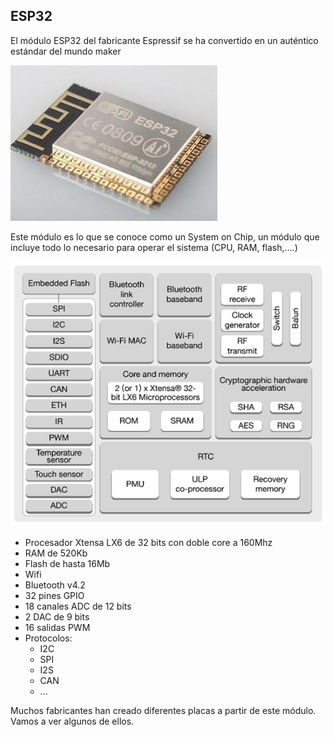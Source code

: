 ## ESP32

El módulo ESP32 del fabricante Espressif se ha convertido en un auténtico estándar del mundo maker

![](./images/esp32-wroom-32.jpg)

Este módulo es lo que se conoce como un System on Chip, un módulo que incluye todo lo necesario para operar el sistema (CPU, RAM, flash,....)

![](./images/esp32-soc.png)

* Procesador Xtensa LX6 de 32 bits con doble core a 160Mhz 
* RAM de 520Kb
* Flash de hasta 16Mb
* Wifi
* Bluetooth v4.2
* 32 pines GPIO
* 18 canales ADC de 12 bits
* 2 DAC de 9 bits
* 16 salidas PWM
* Protocolos:
    * I2C
    * SPI
    * I2S
    * CAN
    * ...

Muchos fabricantes han creado diferentes placas a partir de este módulo. Vamos a ver algunos de ellos.
